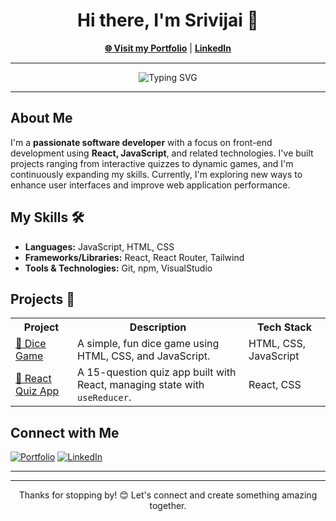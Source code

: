 <h1 align="center">Hi there, I'm Srivijai 👋</h1>
<p align="center">
    <a href="https://portfolio-srivijai.netlify.app/" target="_blank"><strong>🌐 Visit my Portfolio</strong></a> | 
    <a href="https://www.linkedin.com/in/srivijai" target="_blank"><strong>LinkedIn</strong></a>
</p>

---

<p align="center">
    <img src="https://readme-typing-svg.herokuapp.com?font=Fira+Code&size=22&pause=1000&color=33F7F7&width=435&lines=Front-end+Developer;Passionate+About+React+%26+JavaScript;Lifelong+Learner" alt="Typing SVG" />
</p>

---

<h2>About Me</h2>
<p>I'm a <strong>passionate software developer</strong> with a focus on front-end development using <strong>React, JavaScript</strong>, and related technologies. I've built projects ranging from interactive quizzes to dynamic games, and I'm continuously expanding my skills. Currently, I'm exploring new ways to enhance user interfaces and improve web application performance.</p>

<h2>My Skills 🛠️</h2>
<ul>
    <li><strong>Languages:</strong> JavaScript, HTML, CSS</li>
    <li><strong>Frameworks/Libraries:</strong> React, React Router, Tailwind</li>
    <li><strong>Tools & Technologies:</strong> Git, npm, VisualStudio</li>
</ul>

<h2>Projects 🚀</h2>
<table>
    <tr>
        <th>Project</th>
        <th>Description</th>
        <th>Tech Stack</th>
    </tr>
    <tr>
        <td><a href="https://github.com/Srivijai-S/dicegame" target="_blank">🎲 Dice Game</a></td>
        <td>A simple, fun dice game using HTML, CSS, and JavaScript.</td>
        <td>HTML, CSS, JavaScript</td>
    </tr>
    <tr>
        <td><a href="https://github.com/Srivijai-S/React-Quiz" target="_blank">🧠 React Quiz App</a></td>
        <td>A 15-question quiz app built with React, managing state with <code>useReducer</code>.</td>
        <td>React, CSS</td>
    </tr>
</table>

<h2>Connect with Me</h2>
<p>
    <a href="https://portfolio-srivijai.netlify.app/" target="_blank"><img alt="Portfolio" src="https://img.shields.io/badge/Portfolio-Visit-blue?style=flat-square&logo=google-chrome"></a>
    <a href="https://www.linkedin.com/in/srivijai" target="_blank"><img alt="LinkedIn" src="https://img.shields.io/badge/LinkedIn-Connect-blue?style=flat-square&logo=linkedin"></a>
</p>

---

---

<p align="center">
    Thanks for stopping by! 😊 Let's connect and create something amazing together.
</p>
